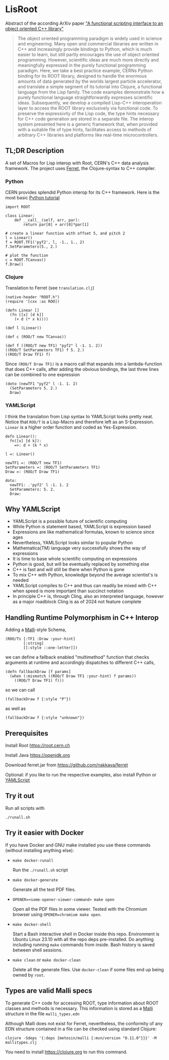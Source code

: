 # LisRoot
Abstract of the according ArXiv paper ["A functional scripting interface to an object oriented C++ library"](https://arxiv.org/abs/2312.13295)

> The object oriented programming paradigm is widely used in science and engineering. Many open and commercial libraries are written in C++ and increasingly provide bindings to Python, which is much easier to learn, but still partly encourages the use of object oriented programming. However, scientific ideas are much more directly and meaningfully expressed in the purely functional programming paradigm. Here, we take a best practice example, CERNs Python binding for its ROOT library, designed to handle the enormous amounts of data generated by the worlds largest particle accelerator, and translate a simple segment of its tutorial into Clojure, a functional language from the Lisp family. The code examples demonstrate how a purely functional language straightforwardly expresses scientific ideas. Subsequently, we develop a compiled Lisp-C++ interoperation layer to access the ROOT library exclusively via functional code. To preserve the expressivity of the Lisp code, the type hints necessary for C++ code generation are stored in a separate file. The interop system presented here is a generic framework that, when provided with a suitable file of type hints, facilitates access to methods of arbitrary C++ libraries and platforms like real-time microcontrollers.

## TL;DR Description

A set of Macros for Lisp interop with Root, CERN's C++ data analysis framework. The project uses [Ferret](https://ferret-lang.org), the Clojure-syntax to C++ compiler.

### Python
CERN provides splendid Python interop for its C++ framework. Here is the most basic [Python tutorial](https://root.cern/manual/python/#passing-python-callables-to-c)
```
import ROOT

class Linear:
    def __call__(self, arr, par):
        return par[0] + arr[0]*par[1]

# create a linear function with offset 5, and pitch 2
l = Linear()
f = ROOT.TF1('pyf2', l, -1., 1., 2)
f.SetParameters(5., 2.)

# plot the function
c = ROOT.TCanvas()
f.Draw()
```

### Clojure
Translation to Ferret (see `translation.clj`)

```
(native-header "ROOT.h")
(require '[cxx :as ROO])

(defn Linear []
  (fn [[x] [d k]]
    (+ d (* x k))))

(def l (Linear))

(def c (ROO/T new TCanvas))

(def f ((ROO/T new TF1) "pyf2" l -1. 1. 2))
((ROO/T SetParameters TF1) f 5. 2.)
((ROO/T Draw TF1) f)
```

Since `(ROO/T Draw TF1)` is a macro call that expands into a lambda-function that does C++ calls, after adding the obvious bindings, the last three lines can be combined to one expression

```
(doto (newTF1 "pyf2" l -1. 1. 2)
  (SetParameters 5. 2.)
  Draw)
```

### YAMLScript
I think the translation from Lisp syntax to YAMLScript looks pretty neat. Notice that `ROO/T` is a Lisp-Macro and therefore left as an S-Expression. `Linear` is a higher order function and coded as Yes-Expression.

```
defn Linear():
  fn([x] [d k]):
    =>: d + (k * x)

l =: Linear()

newTF1 =: (ROO/T new TF1)
SetParameters =: (ROO/T SetParameters TF1)
Draw =: (ROO/T Draw TF1)

doto:
  newTF1: .'pyf2' l -1. 1. 2
  SetParameters: 5. 2.
  Draw:
```

## Why YAMLScript
- YAMLScript is a possible future of scientific computing
- While Python is statement based, YAMLScript is expression based
- Expressions are like mathematical formulas, known to science since ages
- Nevertheless, YAMLScript looks similar to popular Python
- Mathematica(TM) language very successfully shows the way of expressions
- It is time to base whole scientific computing on expressions
- Python is good, but will be eventually replaced by something else
- C++ is fast and will still be there when Python is gone
- To mix C++ with Python, knowledge beyond the average scientist's is needed
- YAMLScript compiles to C++ and thus can readily be mixed with C++ when speed is more important than succinct notation
- In principle C++ is, through Cling, also an interpreted language, however as a major roadblock Cling is as of 2024 not feature complete

## Handling Runtime Polymorphism in C++ Interop

Adding a [Malli](https://github.com/metosin/malli)-style Schema,

```
(ROO/Ts [:TF1 :Draw :your-hint]
        [:string]
        [[:style ::one-letter]])
```

we can define a fallback enabled "multimethod" function that checks arguments at runtime and accordingly dispatches to different C++ calls,

```
(defn fallbackDraw [f params]
  (when (:mismatch ((ROO/T Draw TF1 :your-hint) f params))
    ((ROO/T Draw TF1) f)))
```

so we can call

```
(fallbackDraw f {:style "P"})
```

as well as

```
(fallbackDraw f {:style "unknown"})
```

## Prerequisites

Install Root https://root.cern.ch

Install Java https://openjdk.org

Download ferret.jar from https://github.com/nakkaya/ferret

Optional: if you like to run the respective examples, also install Python or [YAMLScript](https://yamlscript.org)

## Try it out

Run all scripts with
```
./runall.sh
```

## Try it easier with Docker

If you have Docker and GNU make installed you use these commands (without installing anything else):

* `make docker-runall`

  Run the `./runall.sh` script

* `make docker-generate`

  Generate all the test PDF files.

* `OPENER=<some-opener-viewer-command> make open`

  Open all the PDF files in some viewer.
  Tested with the Chromium browser using `OPENER=chromium make open`.

* `make docker-shell`

  Start a Bash interactive shell in Docker inside this repo.
  Environment is Ubuntu Linux 23.10 with all the repo deps pre-installed.
  Do anything including running `make` commands from inside.
  Bash history is saved between shell sessions.

* `make clean` or `make docker-clean`

  Delete all the generate files.
  Use `docker-clean` if some files end up being owned by `root`.

## Types are valid Malli specs

To generate C++ code for accessing ROOT, type information about ROOT classes and methods is necessary. This information is stored as a [Malli](https://github.com/metosin/malli) structure in the file `malli_types.edn`

Although Malli does not exist for Ferret, nevertheless, the conformity of any EDN structure contained in a file can be checked using standard Clojure:

```
clojure -Sdeps '{:deps {metosin/malli {:mvn/version "0.11.0"}}}' -M  mallitypes.clj
```

You need to install https://clojure.org to run this command.
